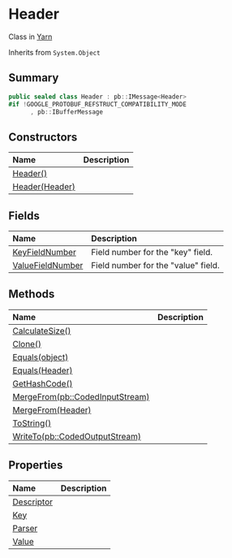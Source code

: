 # Header

Class in [Yarn](/docs/api/csharp/yarn.md)

Inherits from `System.Object`

## Summary



```csharp
public sealed class Header : pb::IMessage<Header>
#if !GOOGLE_PROTOBUF_REFSTRUCT_COMPATIBILITY_MODE
      , pb::IBufferMessage
```

## Constructors

|Name|Description|
|:---|:---|
|[Header()](/docs/api/csharp/yarn.header..ctor-1.md)||
|[Header(Header)](/docs/api/csharp/yarn.header..ctor-2.md)||

## Fields

|Name|Description|
|:---|:---|
|[KeyFieldNumber](/docs/api/csharp/yarn.header.keyfieldnumber.md)|Field number for the "key" field.|
|[ValueFieldNumber](/docs/api/csharp/yarn.header.valuefieldnumber.md)|Field number for the "value" field.|

## Methods

|Name|Description|
|:---|:---|
|[CalculateSize()](/docs/api/csharp/yarn.header.calculatesize.md)||
|[Clone()](/docs/api/csharp/yarn.header.clone.md)||
|[Equals(object)](/docs/api/csharp/yarn.header.equals-1.md)||
|[Equals(Header)](/docs/api/csharp/yarn.header.equals-2.md)||
|[GetHashCode()](/docs/api/csharp/yarn.header.gethashcode.md)||
|[MergeFrom(pb::CodedInputStream)](/docs/api/csharp/yarn.header.mergefrom-2.md)||
|[MergeFrom(Header)](/docs/api/csharp/yarn.header.mergefrom-1.md)||
|[ToString()](/docs/api/csharp/yarn.header.tostring.md)||
|[WriteTo(pb::CodedOutputStream)](/docs/api/csharp/yarn.header.writeto.md)||

## Properties

|Name|Description|
|:---|:---|
|[Descriptor](/docs/api/csharp/yarn.header.descriptor.md)||
|[Key](/docs/api/csharp/yarn.header.key.md)||
|[Parser](/docs/api/csharp/yarn.header.parser.md)||
|[Value](/docs/api/csharp/yarn.header.value.md)||

